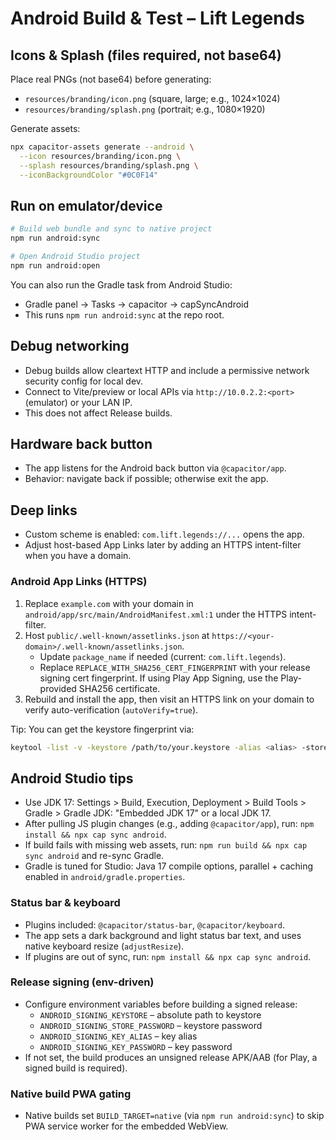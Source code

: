 # Android Build & Test – Lift Legends

## Icons & Splash (files required, not base64)
Place real PNGs (not base64) before generating:
- `resources/branding/icon.png`   (square, large; e.g., 1024×1024)
- `resources/branding/splash.png` (portrait; e.g., 1080×1920)

Generate assets:
```bash
npx capacitor-assets generate --android \
  --icon resources/branding/icon.png \
  --splash resources/branding/splash.png \
  --iconBackgroundColor "#0C0F14"
```

## Run on emulator/device
```bash
# Build web bundle and sync to native project
npm run android:sync

# Open Android Studio project
npm run android:open
```

You can also run the Gradle task from Android Studio:

- Gradle panel → Tasks → capacitor → capSyncAndroid
- This runs `npm run android:sync` at the repo root.

## Debug networking

- Debug builds allow cleartext HTTP and include a permissive network security config for local dev.
- Connect to Vite/preview or local APIs via `http://10.0.2.2:<port>` (emulator) or your LAN IP.
- This does not affect Release builds.

## Hardware back button

- The app listens for the Android back button via `@capacitor/app`.
- Behavior: navigate back if possible; otherwise exit the app.

## Deep links

- Custom scheme is enabled: `com.lift.legends://...` opens the app.
- Adjust host-based App Links later by adding an HTTPS intent-filter when you have a domain.

### Android App Links (HTTPS)

1. Replace `example.com` with your domain in `android/app/src/main/AndroidManifest.xml:1` under the HTTPS intent-filter.
2. Host `public/.well-known/assetlinks.json` at `https://<your-domain>/.well-known/assetlinks.json`.
   - Update `package_name` if needed (current: `com.lift.legends`).
   - Replace `REPLACE_WITH_SHA256_CERT_FINGERPRINT` with your release signing cert fingerprint. If using Play App Signing, use the Play-provided SHA256 certificate.
3. Rebuild and install the app, then visit an HTTPS link on your domain to verify auto-verification (`autoVerify=true`).

Tip: You can get the keystore fingerprint via:
```bash
keytool -list -v -keystore /path/to/your.keystore -alias <alias> -storepass <pass> -keypass <pass>
```

## Android Studio tips

- Use JDK 17: Settings > Build, Execution, Deployment > Build Tools > Gradle > Gradle JDK: "Embedded JDK 17" or a local JDK 17.
- After pulling JS plugin changes (e.g., adding `@capacitor/app`), run: `npm install && npx cap sync android`.
- If build fails with missing web assets, run: `npm run build && npx cap sync android` and re-sync Gradle.
- Gradle is tuned for Studio: Java 17 compile options, parallel + caching enabled in `android/gradle.properties`.

### Status bar & keyboard

- Plugins included: `@capacitor/status-bar`, `@capacitor/keyboard`.
- The app sets a dark background and light status bar text, and uses native keyboard resize (`adjustResize`).
- If plugins are out of sync, run: `npm install && npx cap sync android`.

### Release signing (env-driven)

- Configure environment variables before building a signed release:
  - `ANDROID_SIGNING_KEYSTORE` – absolute path to keystore
  - `ANDROID_SIGNING_STORE_PASSWORD` – keystore password
  - `ANDROID_SIGNING_KEY_ALIAS` – key alias
  - `ANDROID_SIGNING_KEY_PASSWORD` – key password
- If not set, the build produces an unsigned release APK/AAB (for Play, a signed build is required).

### Native build PWA gating

- Native builds set `BUILD_TARGET=native` (via `npm run android:sync`) to skip PWA service worker for the embedded WebView.
